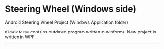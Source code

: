 # Steering Wheel (Windows side)

Android Steering Wheel Project (Windows Application folder)

`OldWinforms` contains outdated program written in winforms. New project is written in WPF.

------
